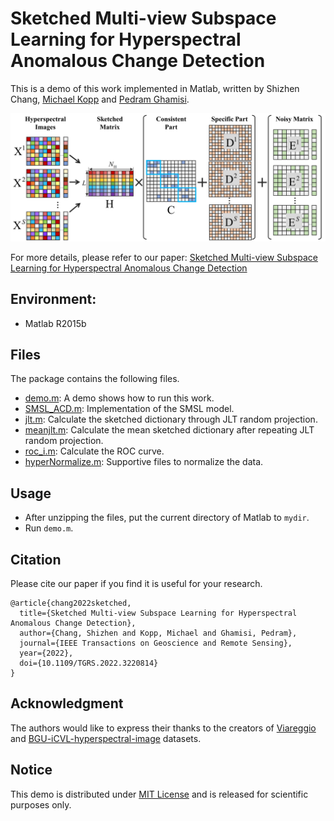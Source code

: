 # Sketched Multi-view Subspace Learning for Hyperspectral Anomalous Change Detection

This is a demo of this work implemented in Matlab, written by Shizhen Chang, [Michael Kopp](https://github.com/mkk20) and [Pedram Ghamisi](https://www.pedram-ghamisi.com/).

![](figure/flowchart.png)

For more details, please refer to our paper: [Sketched Multi-view Subspace Learning for Hyperspectral Anomalous Change Detection](https://arxiv.org/abs/2210.04271)

## Environment:
* Matlab R2015b

## Files
The package contains the following files.
* [demo.m](demo.m): A demo shows how to run this work.
* [SMSL_ACD.m](SMSL_ACD.m): Implementation of the SMSL model.
* [jlt.m](jlt.m): Calculate the sketched dictionary through JLT random projection.
* [meanjlt.m](meanjlt.m): Calculate the mean sketched dictionary after repeating JLT random projection.
* [roc_i.m](roc_i.m): Calculate the ROC curve.
* [hyperNormalize.m](hyperNormalize.m): Supportive files to normalize the data.

## Usage
* After unzipping the files, put the current directory of Matlab to `mydir`.
* Run `demo.m`.
## Citation
Please cite our paper if you find it is useful for your research.
```
@article{chang2022sketched,
  title={Sketched Multi-view Subspace Learning for Hyperspectral Anomalous Change Detection},
  author={Chang, Shizhen and Kopp, Michael and Ghamisi, Pedram},
  journal={IEEE Transactions on Geoscience and Remote Sensing}, 
  year={2022},
  doi={10.1109/TGRS.2022.3220814}
}
```

## Acknowledgment
The authors would like to express their thanks to the creators of [Viareggio](https://ieeexplore.ieee.org/document/7430258) and [BGU-iCVL-hyperspectral-image](https://icvl.cs.bgu.ac.il/hyperspectral/) datasets.

## Notice
This demo is distributed under [MIT License](LICENSE) and is released for scientific purposes only.
